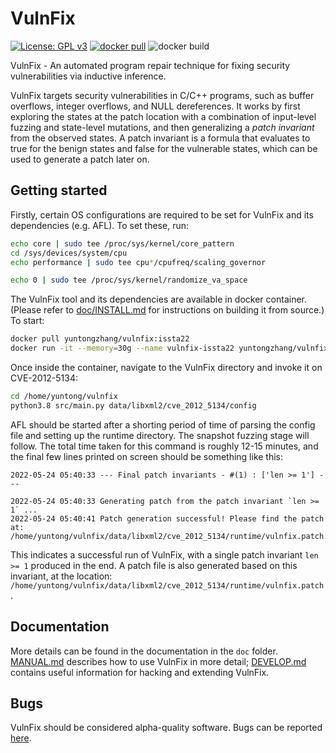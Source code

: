 # VulnFix

[![License: GPL v3](https://img.shields.io/badge/License-GPLv3-blue.svg)](https://www.gnu.org/licenses/gpl-3.0)
[![docker pull](https://img.shields.io/docker/pulls/yuntongzhang/vulnfix)](https://hub.docker.com/repository/docker/yuntongzhang/vulnfix)
![docker build](https://github.com/yuntongzhang/vulnfix/actions/workflows/docker-image.yml/badge.svg)


VulnFix - An automated program repair technique for fixing security vulnerabilities via inductive
inference.

VulnFix targets security vulnerabilities in C/C++ programs, such as buffer overflows, integer
overflows, and NULL dereferences. It works by first exploring the states at the patch location
with a combination of input-level fuzzing and state-level mutations, and then generalizing
a _patch invariant_ from the observed states.
A patch invariant is a formula that evaluates to true for the benign states and false for
the vulnerable states, which can be used to generate a patch later on.

## Getting started

Firstly, certain OS configurations are required to be set for VulnFix and its dependencies (e.g. AFL).
To set these, run:

```bash
echo core | sudo tee /proc/sys/kernel/core_pattern
cd /sys/devices/system/cpu
echo performance | sudo tee cpu*/cpufreq/scaling_governor

echo 0 | sudo tee /proc/sys/kernel/randomize_va_space
```

The VulnFix tool and its dependencies are available in docker container. (Please refer to
[doc/INSTALL.md](doc/INSTALL.md) for instructions on building it from source.)
To start:

```bash
docker pull yuntongzhang/vulnfix:issta22
docker run -it --memory=30g --name vulnfix-issta22 yuntongzhang/vulnfix:issta22
```

Once inside the container, navigate to the VulnFix directory and invoke it on CVE-2012-5134:

```bash
cd /home/yuntong/vulnfix
python3.8 src/main.py data/libxml2/cve_2012_5134/config
```

AFL should be started after a shorting period of time of parsing the config file and setting up the
runtime directory. The snapshot fuzzing stage will follow. The total time taken for this command
is roughly 12-15 minutes, and the final few lines printed on screen should be something like this:

```
2022-05-24 05:40:33 --- Final patch invariants - #(1) : ['len >= 1'] ---

2022-05-24 05:40:33 Generating patch from the patch invariant `len >= 1` ...
2022-05-24 05:40:41 Patch generation successful! Please find the patch at: /home/yuntong/vulnfix/data/libxml2/cve_2012_5134/runtime/vulnfix.patch.
```

This indicates a successful run of VulnFix, with a single patch invariant `len >= 1` produced in the
end. A patch file is also generated based on this invariant, at the location:
`/home/yuntong/vulnfix/data/libxml2/cve_2012_5134/runtime/vulnfix.patch`.


## Documentation

More details can be found in the documentation in the `doc` folder. [MANUAL.md](doc/MANUAL.md)
describes how to use VulnFix in more detail; [DEVELOP.md](doc/DEVELOP.md) contains useful
information for hacking and extending VulnFix.


## Bugs

VulnFix should be considered alpha-quality software. Bugs can be reported
[here](https://github.com/yuntongzhang/vulnfix/issues).
